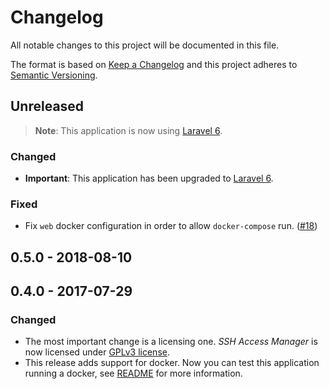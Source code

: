 # Changelog
All notable changes to this project will be documented in this file.

The format is based on [Keep a Changelog](http://keepachangelog.com/) and this project adheres to [Semantic Versioning](http://semver.org/).

## Unreleased
> **Note**: This application is now using [Laravel 6](https://laravel.com/docs).

### Changed
- **Important**: This application has been upgraded to [Laravel 6](https://laravel.com/docs).

### Fixed
- Fix `web` docker configuration in order to allow `docker-compose` run. ([#18][i18])

[i18]: https://github.com/pacoorozco/ssham/issues/18

## 0.5.0 - 2018-08-10

## 0.4.0 - 2017-07-29
### Changed
- The most important change is a licensing one. *SSH Access Manager* is now licensed under [GPLv3 license](http://www.gnu.org/licenses/gpl-3.0.html).
- This release adds support for docker. Now you can test this application running a docker, see [README](README.md) for more information.


